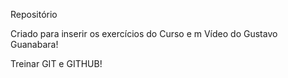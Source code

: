 <p>
  Repositório
</p>
<p>
  Criado para inserir os exercícios do Curso e m Vídeo do Gustavo Guanabara!
</p>
<p>
  Treinar GIT e GITHUB!
</p>
